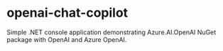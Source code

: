 # openai-chat-copilot
Simple .NET console application demonstrating Azure.AI.OpenAI NuGet package with OpenAI and Azure OpenAI.
